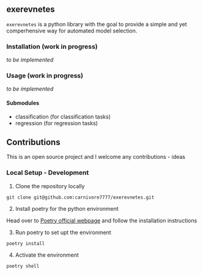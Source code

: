 ## exerevnetes

`exerevnetes` is a python library with the goal to provide a simple and yet comperhensive way for automated model selection. 

### Installation (work in progress)

<i>to be implemented</i>

### Usage (work in progress)

<i>to be implemented</i>

<h4>Submodules</h4>
<ul>
    <li>classification (for classification tasks)</li>
    <li>regression (for regression tasks)</li>
</ul>

## Contributions

This is an open source project and I welcome any contributions - ideas

### Local Setup - Development

1. Clone the repository locally
```
git clone git@github.com:carnivore7777/exerevnetes.git
```
2. Install poetry for the python environment

Head over to [Poetry official webpage](https://python-poetry.org/docs/) and follow the installation instructions

3. Run poetry to set upt the environment
```
poetry install
```
4. Activate the environment
```
poetry shell
```